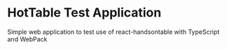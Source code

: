 # HotTable Test Application
Simple web application to test use of react-handsontable with TypeScript and WebPack
